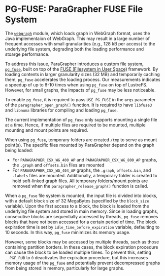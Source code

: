 # PG-FUSE: ParaGrapher FUSE File System 

The [`webgraph`](../src/webgraph.c) module, which loads graph in WebGraph format, uses the Java implementaion of
WebGraph. This may result in a large number of frequent accesses with small granularities (e.g., 128 kB per access)
to the underlying file system, degrading both the loading performance and stoarge performance.

To address this issue, ParaGrapher introduces a custom file system, [`pg_fuse`](../src/pg_fuse.c), built on top of 
the [FUSE (Filesystem in User Space)](https://github.com/libfuse/libfuse/) framework. 
By loading contents in larger granularity sizes (32 MB) 
and temporarily caching them, `pg_fuse` accelerates the loading process. 
Our measurements indicates a speedup of up to 8-10 times when using `pg_fuse` on top of LustreFS. 
However, for small graphs,  the impacts of `pg_fuse` may be less noticeable.

To enable `pg_fuse`, it is required to pass `USE_PG_FUSE` in the `args` parameter of
the `paragrapher_open_graph()` function.
It is required to have `libfuse3` and `libnuma` libraries for compiling and loading `pg_fuse`. 

The current implementation of `pg_fuse` only supports mounting a single file at a time. 
Hence, if multiple files are required to be mounted, multiple mounting and mount points are required.

When using `pg_fuse`, temporary folders are created `/tmp` to serve as mount point(s).
The specific files mounted by ParaGrapher depend on the graph being loaded:
- For `PARAGRAPHER_CSX_WG_400_AP` and `PARAGRAPHER_CSX_WG_800_AP` graphs, 
the  `.graph`  and `offsets.bin` files are mounted
- For `PARAGRAPHER_CSX_WG_404_AP` graphs, the `.graph`, `offsets.bin`, and `.labels` files are mounted.
Additionally, a temporary folder is created to hold soft-linked graph files.
All temporary folders/mount points are removed when the `paragrapher_release_graph()` function is called.

When a `pg_fuse` file system is mounted, the input file is divided into blocks, with a 
default block size of 32 MegaBytes (specified by the `block_size` variable). 
Upon the first access to a block, the block is loaded from the
underlying file system and stored in main memory. 
Since in loading graphs, consecutive blocks are sequentially accessed by threads, 
`pg_fuse` removes blocks that have not been accessed for a certain period of time.
The block expiration time is set by `idle_time_before_expiration` variable, defaulting to 10 seconds. 
In this way, `pg_fuse` minimizes its memory usage.

However, some blocks may be accessed by multiple threads, such as those containing partition borders. 
In these cases, the block expiration procedure can cause the block to be loaded multiple times.
To prevent this, setting `__PGF_RUB` to `0` deactivates the expiration procedure, 
but this increases memory usage of the `pg_fuse` and potentially prevent
decompressed graphs from being stored in memory, particularly for large graphs.
